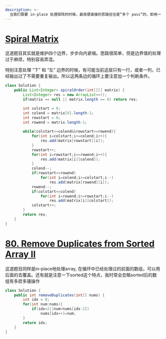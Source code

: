 ```yaml
---
description: >-
  当我们需要 in-place 处理矩阵的时候，最简便直接的思路往往是“多个 pass”的，即用一次 pass 做标记，第二次甚至第三次 pass 再做实际处理。
---
```


# [Spiral Matrix](https://leetcode.com/problems/spiral-matrix/)
这道题目其实就是维护四个边界，步步向内紧缩。思路很简单，但是边界值的处理过于麻烦，特别容易弄混。

特别注意处理 “下” 和 “左” 边界的时候，有可能当前这层只有一行，或者一列，已经输出过了不需要重复输出。所以这两条边的循环上要注意加一个判断条件。

```java
class Solution {
    public List<Integer> spiralOrder(int[][] matrix) {
        List<Integer> res = new ArrayList<>();
        if(matrix == null || matrix.length == 0) return res;

        int colstart = 0;
        int colend = matrix[0].length-1;
        int rowstart = 0;
        int rowend = matrix.length-1;
        
        while(colstart<=colend&&rowstart<=rowend){
            for(int i=colstart;i<=colend;i++){
                res.add(matrix[rowstart][i]);
            }
            rowstart++;
            for(int i=rowstart;i<=rowend;i++){
                res.add(matrix[i][colend]);
            }
            colend--;
            if(rowstart<=rowend)
                for(int i=colend;i>=colstart;i--)
                    res.add(matrix[rowend][i]);
            rowend--;
            if(colstart<=colend)
                for(int i=rowend;i>=rowstart;i--)
                    res.add(matrix[i][colstart]);
            colstart++;
        }
        return res;
    }
}
```
# [80. Remove Duplicates from Sorted Array II](https://leetcode.com/problems/remove-duplicates-from-sorted-array-ii/description/)
这道题目同样是in-place地处理array, 在循环中已经处理过的前面的数组，可以用后面的去覆盖。还有就是注意一下sorted这个特点，我时常会忽略sorted后的数组有多麽多骚操作
```java
class Solution {
    public int removeDuplicates(int[] nums) {
        int idx = 0;
        for(int num:nums){
            if(idx<2||num>nums[idx-2])
                nums[idx++]=num;
        }
        return idx;
    }
}
```

